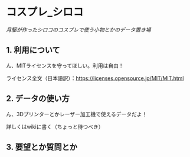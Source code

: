 # コスプレ_シロコ

_月駆が作ったシロコのコスプレで使う小物とかのデータ置き場_

## 1. 利用について

ん、MITライセンスを守ってほしい。利用は自由！

ライセンス全文（日本語訳）：https://licenses.opensource.jp/MIT/MIT.html

## 2. データの使い方

ん、3Dプリンターとかレーザー加工機で使えるデータだよ！

詳しくはwikiに書く（ちょっと待つべき）

## 3. 要望とか質問とか
